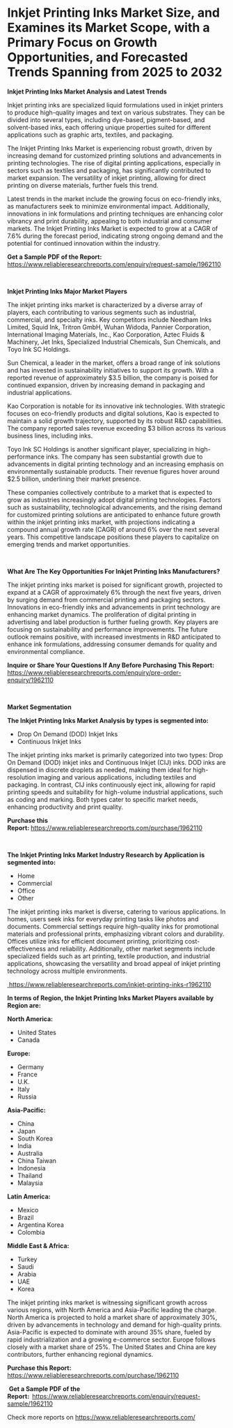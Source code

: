 <p><h1>Inkjet Printing Inks Market Size, and Examines its Market Scope, with a Primary Focus on Growth Opportunities, and Forecasted Trends Spanning from 2025 to 2032</h1></p><p><strong>Inkjet Printing Inks Market Analysis and Latest Trends</strong></p>
<p><p>Inkjet printing inks are specialized liquid formulations used in inkjet printers to produce high-quality images and text on various substrates. They can be divided into several types, including dye-based, pigment-based, and solvent-based inks, each offering unique properties suited for different applications such as graphic arts, textiles, and packaging.</p><p>The Inkjet Printing Inks Market is experiencing robust growth, driven by increasing demand for customized printing solutions and advancements in printing technologies. The rise of digital printing applications, especially in sectors such as textiles and packaging, has significantly contributed to market expansion. The versatility of inkjet printing, allowing for direct printing on diverse materials, further fuels this trend.</p><p>Latest trends in the market include the growing focus on eco-friendly inks, as manufacturers seek to minimize environmental impact. Additionally, innovations in ink formulations and printing techniques are enhancing color vibrancy and print durability, appealing to both industrial and consumer markets. The Inkjet Printing Inks Market is expected to grow at a CAGR of 7.6% during the forecast period, indicating strong ongoing demand and the potential for continued innovation within the industry.</p></p>
<p><strong>Get a Sample PDF of the Report:&nbsp;</strong> <a href="https://www.reliableresearchreports.com/enquiry/request-sample/1962110?utm_campaign=1581&utm_medium=2&utm_source=Github&utm_content=ia&utm_term=30012025&utm_id=inkjet-printing-inks">https://www.reliableresearchreports.com/enquiry/request-sample/1962110</a></p>
<p>&nbsp;</p>
<p><strong>Inkjet Printing Inks Major Market Players</strong></p>
<p><p>The inkjet printing inks market is characterized by a diverse array of players, each contributing to various segments such as industrial, commercial, and specialty inks. Key competitors include Needham Inks Limited, Squid Ink, Tritron GmbH, Wuhan Widoda, Pannier Corporation, International Imaging Materials, Inc., Kao Corporation, Aztec Fluids & Machinery, Jet Inks, Specialized Industrial Chemicals, Sun Chemicals, and Toyo Ink SC Holdings.</p><p>Sun Chemical, a leader in the market, offers a broad range of ink solutions and has invested in sustainability initiatives to support its growth. With a reported revenue of approximately $3.5 billion, the company is poised for continued expansion, driven by increasing demand in packaging and industrial applications.</p><p>Kao Corporation is notable for its innovative ink technologies. With strategic focuses on eco-friendly products and digital solutions, Kao is expected to maintain a solid growth trajectory, supported by its robust R&D capabilities. The company reported sales revenue exceeding $3 billion across its various business lines, including inks.</p><p>Toyo Ink SC Holdings is another significant player, specializing in high-performance inks. The company has seen substantial growth due to advancements in digital printing technology and an increasing emphasis on environmentally sustainable products. Their revenue figures hover around $2.5 billion, underlining their market presence.</p><p>These companies collectively contribute to a market that is expected to grow as industries increasingly adopt digital printing technologies. Factors such as sustainability, technological advancements, and the rising demand for customized printing solutions are anticipated to enhance future growth within the inkjet printing inks market, with projections indicating a compound annual growth rate (CAGR) of around 6% over the next several years. This competitive landscape positions these players to capitalize on emerging trends and market opportunities.</p></p>
<p>&nbsp;</p>
<p><strong>What Are The Key Opportunities For Inkjet Printing Inks Manufacturers?</strong></p>
<p><p>The inkjet printing inks market is poised for significant growth, projected to expand at a CAGR of approximately 6% through the next five years, driven by surging demand from commercial printing and packaging sectors. Innovations in eco-friendly inks and advancements in print technology are enhancing market dynamics. The proliferation of digital printing in advertising and label production is further fueling growth. Key players are focusing on sustainability and performance improvements. The future outlook remains positive, with increased investments in R&D anticipated to enhance ink formulations, addressing consumer demands for quality and environmental compliance.</p></p>
<p><strong>Inquire or Share Your Questions If Any Before Purchasing This Report:</strong> <a href="https://www.reliableresearchreports.com/enquiry/pre-order-enquiry/1962110?utm_campaign=1581&utm_medium=2&utm_source=Github&utm_content=ia&utm_term=30012025&utm_id=inkjet-printing-inks">https://www.reliableresearchreports.com/enquiry/pre-order-enquiry/1962110</a></p>
<p>&nbsp;</p>
<p><strong>Market Segmentation</strong></p>
<p><strong>The Inkjet Printing Inks Market Analysis by types is segmented into:</strong></p>
<p><ul><li>Drop On Demand (DOD) Inkjet Inks</li><li>Continuous Inkjet Inks</li></ul></p>
<p><p>The inkjet printing inks market is primarily categorized into two types: Drop On Demand (DOD) inkjet inks and Continuous Inkjet (CIJ) inks. DOD inks are dispensed in discrete droplets as needed, making them ideal for high-resolution imaging and various applications, including textiles and packaging. In contrast, CIJ inks continuously eject ink, allowing for rapid printing speeds and suitability for high-volume industrial applications, such as coding and marking. Both types cater to specific market needs, enhancing productivity and print quality.</p></p>
<p><strong>Purchase this Report:&nbsp;</strong><a href="https://www.reliableresearchreports.com/purchase/1962110?utm_campaign=1581&utm_medium=2&utm_source=Github&utm_content=ia&utm_term=30012025&utm_id=inkjet-printing-inks">https://www.reliableresearchreports.com/purchase/1962110</a></p>
<p>&nbsp;</p>
<p><strong>The Inkjet Printing Inks Market Industry Research by Application is segmented into:</strong></p>
<p><ul><li>Home</li><li>Commercial</li><li>Office</li><li>Other</li></ul></p>
<p><p>The inkjet printing inks market is diverse, catering to various applications. In homes, users seek inks for everyday printing tasks like photos and documents. Commercial settings require high-quality inks for promotional materials and professional prints, emphasizing vibrant colors and durability. Offices utilize inks for efficient document printing, prioritizing cost-effectiveness and reliability. Additionally, other market segments include specialized fields such as art printing, textile production, and industrial applications, showcasing the versatility and broad appeal of inkjet printing technology across multiple environments.</p></p>
<p><a href="https://www.reliableresearchreports.com/inkjet-printing-inks-r1962110?utm_campaign=1581&utm_medium=2&utm_source=Github&utm_content=ia&utm_term=30012025&utm_id=inkjet-printing-inks">&nbsp;https://www.reliableresearchreports.com/inkjet-printing-inks-r1962110</a></p>
<p><strong>In terms of Region, the Inkjet Printing Inks Market Players available by Region are:</strong></p>
<p>
    <p> <strong> North America: </strong>
        <ul>
            <li>United States</li>
            <li>Canada</li>
        </ul>
        </p> 
    <p> <strong> Europe: </strong>
        <ul>
            <li>Germany</li>
            <li>France</li>
            <li>U.K.</li>
            <li>Italy</li>
            <li>Russia</li>
        </ul>
        </p> 
    <p> <strong> Asia-Pacific: </strong>
        <ul>
            <li>China</li>
            <li>Japan</li>
            <li>South Korea</li>
            <li>India</li>
            <li>Australia</li>
            <li>China Taiwan</li>
            <li>Indonesia</li>
            <li>Thailand</li>
            <li>Malaysia</li>
        </ul>
        </p> 
    <p> <strong> Latin America: </strong>
        <ul>
            <li>Mexico</li>
            <li>Brazil</li>
            <li>Argentina Korea</li>
            <li>Colombia</li>
        </ul>
        </p> 
    <p> <strong> Middle East & Africa: </strong>
        <ul>
            <li>Turkey</li>
            <li>Saudi</li>
            <li>Arabia</li>
            <li>UAE</li>
            <li>Korea</li>
        </ul>
    </p>
    </p>
<p><p>The inkjet printing inks market is witnessing significant growth across various regions, with North America and Asia-Pacific leading the charge. North America is projected to hold a market share of approximately 30%, driven by advancements in technology and demand for high-quality prints. Asia-Pacific is expected to dominate with around 35% share, fueled by rapid industrialization and a growing e-commerce sector. Europe follows closely with a market share of 25%. The United States and China are key contributors, further enhancing regional dynamics.</p></p>
<p><strong>Purchase this Report: </strong><a href="https://www.reliableresearchreports.com/purchase/1962110?utm_campaign=1581&utm_medium=2&utm_source=Github&utm_content=ia&utm_term=30012025&utm_id=inkjet-printing-inks">https://www.reliableresearchreports.com/purchase/1962110</a></p>
<p>&nbsp;<strong>Get a Sample PDF of the Report:&nbsp;&nbsp;</strong><a href="https://www.reliableresearchreports.com/enquiry/request-sample/1962110?utm_campaign=1581&utm_medium=2&utm_source=Github&utm_content=ia&utm_term=30012025&utm_id=inkjet-printing-inks">https://www.reliableresearchreports.com/enquiry/request-sample/1962110</a></p>
<p><strong></strong></p>
<p>Check more reports on <a href="https://www.reliableresearchreports.com/?utm_campaign=1581&utm_medium=2&utm_source=Github&utm_content=ia&utm_term=30012025&utm_id=inkjet-printing-inks">https://www.reliableresearchreports.com/</a></p>